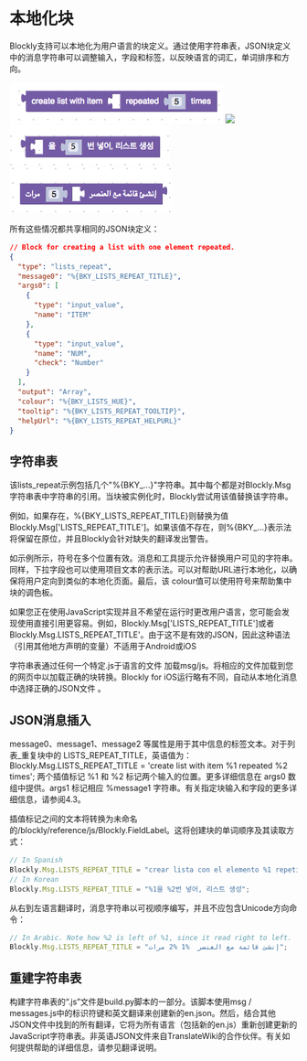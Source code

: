 # 本地化块

Blockly支持可以本地化为用户语言的块定义。通过使用字符串表，JSON块定义中的消息字符串可以调整输入，字段和标签，以反映语言的词汇，单词排序和方向。

![](createlist-en.png)
![](createlist-es.png)
![](createlist-ko.png)
![](createlist-ar.png)

所有这些情况都共享相同的JSON块定义：

```json
// Block for creating a list with one element repeated.
{
  "type": "lists_repeat",
  "message0": "%{BKY_LISTS_REPEAT_TITLE}",
  "args0": [
    {
      "type": "input_value",
      "name": "ITEM"
    },
    {
      "type": "input_value",
      "name": "NUM",
      "check": "Number"
    }
  ],
  "output": "Array",
  "colour": "%{BKY_LISTS_HUE}",
  "tooltip": "%{BKY_LISTS_REPEAT_TOOLTIP}",
  "helpUrl": "%{BKY_LISTS_REPEAT_HELPURL}"
}
```

## 字符串表

该lists_repeat示例包括几个"%{BKY_...}"字符串。其中每个都是对Blockly.Msg字符串表中字符串的引用。当块被实例化时，Blockly尝试用该值替换该字符串。

例如，如果存在，%{BKY_LISTS_REPEAT_TITLE}则替换为值 Blockly.Msg['LISTS_REPEAT_TITLE']。如果该值不存在，则%{BKY_...}表示法将保留在原位，并且Blockly会针对缺失的翻译发出警告。

如示例所示，符号在多个位置有效。消息和工具提示允许替换用户可见的字符串。同样，下拉字段也可以使用项目文本的表示法。可以对帮助URL进行本地化，以确保将用户定向到类似的本地化页面。最后，该 colour值可以使用符号来帮助集中块的调色板。

如果您正在使用JavaScript实现并且不希望在运行时更改用户语言，您可能会发现使用直接引用更容易。例如，Blockly.Msg['LISTS_REPEAT_TITLE']或者 Blockly.Msg.LISTS_REPEAT_TITLE'。由于这不是有效的JSON，因此这种语法（引用其他地方声明的变量）不适用于Android或iOS

字符串表通过任何一个特定.js于语言的文件 加载msg/js。将相应的文件加载到您的网页中以加载正确的块转换。Blockly for iOS运行略有不同，自动从本地化消息中选择正确的JSON文件 。

## JSON消息插入

message0、message1、message2 等属性是用于其中信息的标签文本。对于列表_重复块中的 LISTS_REPEAT_TITLE，英语值为：Blockly.Msg.LISTS_REPEAT_TITLE = 'create list with item %1 repeated %2 times';
两个插值标记 %1 和 %2 标记两个输入的位置。更多详细信息在 args0 数组中提供。args1 标记相应 %message1 字符串。有关指定块输入和字段的更多详细信息，请参阅4.3。

插值标记之间的文本将转换为未命名的/blockly/reference/js/Blockly.FieldLabel。这将创建块的单词顺序及其读取方式：

```js
// In Spanish
Blockly.Msg.LISTS_REPEAT_TITLE = "crear lista con el elemento %1 repetido %2 veces";
// In Korean
Blockly.Msg.LISTS_REPEAT_TITLE = "%1을 %2번 넣어, 리스트 생성";
```

从右到左语言翻译时，消息字符串以可视顺序编写，并且不应包含Unicode方向命令：

```js
// In Arabic. Note how %2 is left of %1, since it read right to left.
Blockly.Msg.LISTS_REPEAT_TITLE = "إنشئ قائمة مع العنصر  %1 %2 مرات";
```

## 重建字符串表

构建字符串表的“.js”文件是build.py脚本的一部分。该脚本使用msg / messages.js中的标识符键和英文翻译来创建新的en.json。然后，结合其他JSON文件中找到的所有翻译，它将为所有语言（包括新的en.js）重新创建更新的JavaScript字符串表。非英语JSON文件来自TranslateWiki的合作伙伴。有关如何提供帮助的详细信息，请参见翻译说明。